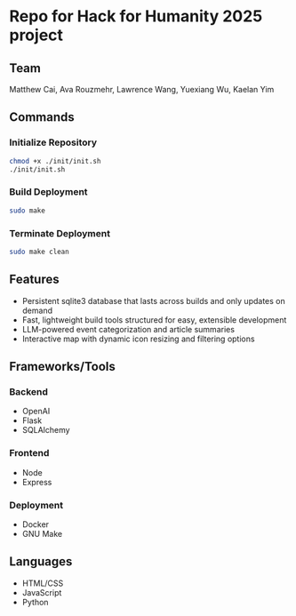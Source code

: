# Repo for Hack for Humanity 2025 project

## Team
Matthew Cai, Ava Rouzmehr, Lawrence Wang, Yuexiang Wu, Kaelan Yim

## Commands
### Initialize Repository
```bash
chmod +x ./init/init.sh
./init/init.sh
```

### Build Deployment
```bash
sudo make
```

### Terminate Deployment
```bash
sudo make clean
```

## Features
- Persistent sqlite3 database that lasts across builds and only updates on demand  
- Fast, lightweight build tools structured for easy, extensible development  
- LLM-powered event categorization and article summaries  
- Interactive map with dynamic icon resizing and filtering options  

## Frameworks/Tools
### Backend
- OpenAI
- Flask
- SQLAlchemy

### Frontend
- Node
- Express

### Deployment
- Docker
- GNU Make

## Languages
- HTML/CSS
- JavaScript
- Python